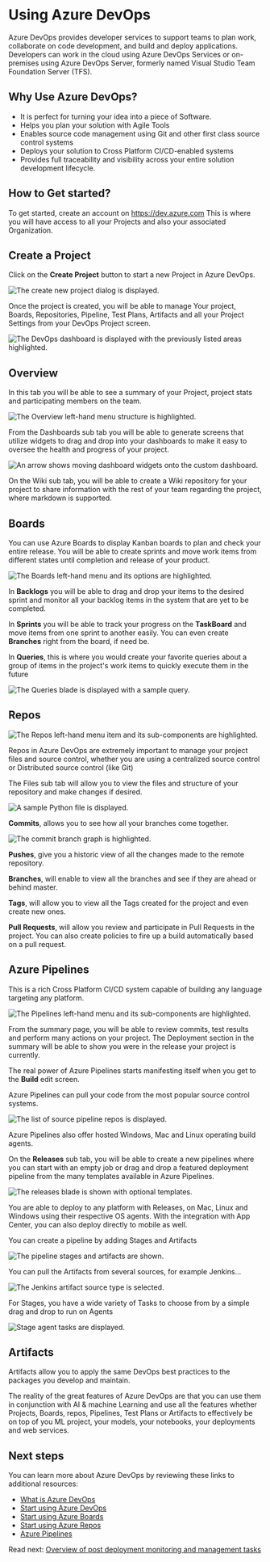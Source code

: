 # Using Azure DevOps

Azure DevOps provides developer services to support teams to plan work, collaborate on code development, and build and deploy applications. Developers can work in the cloud using Azure DevOps Services or on-premises using Azure DevOps Server, formerly named Visual Studio Team Foundation Server (TFS).

## Why Use Azure DevOps?

- It is perfect for turning your idea into a piece of Software.
- Helps you plan your solution with Agile Tools
- Enables source code management using Git and other first class source control systems
- Deploys your solution to Cross Platform CI/CD-enabled systems
- Provides full traceability and visibility across your entire solution development lifecycle.

## How to Get started?

To get started, create an account on https://dev.azure.com
This is where you will have access to all your Projects and also your associated Organization.

## Create a Project

Click on the **Create Project** button to start a new Project in Azure DevOps.

![The create new project dialog is displayed.](media/CreateProject.png)

Once the project is created, you will be able to manage Your project, Boards, Repositories, Pipeline, Test Plans, Artifacts and all your Project Settings from your DevOps Project screen.

![The DevOps dashboard is displayed with the previously listed areas highlighted.](media/DevOpsDashBoard.png)

## Overview

In this tab you will be able to see a summary of your Project, project stats and participating members on the team.

![The Overview left-hand menu structure is highlighted.](media/Overview.png)

From the Dashboards sub tab you will be able to generate screens that utilize widgets to drag and drop into your dashboards to make it easy to oversee the health and progress of your project.

![An arrow shows moving dashboard widgets onto the custom dashboard.](media/Dashboards.png)

On the Wiki sub tab, you will be able to create a Wiki repository for your project to share information with the rest of your team regarding the project, where markdown is supported.

## Boards

You can use Azure Boards to display Kanban boards to plan and check your entire release. You will be able to create sprints and move work items from different states until completion and release of your product.

![The Boards left-hand menu and its options are highlighted.](media/Boards.png)

In **Backlogs** you will be able to drag and drop your items to the desired sprint and monitor all your backlog items in the system that are yet to be completed.

In **Sprints** you will be able to track your progress on the **TaskBoard** and move items from one sprint to another easily. You can even create **Branches** right from the board, if need be.

In **Queries**, this is where you would create your favorite queries about a group of items in the project's work items to quickly execute them in the future

![The Queries blade is displayed with a sample query.](media/Queries.png)

## Repos

![The Repos left-hand menu item and its sub-components are highlighted.](media/Repos.png)

Repos in Azure DevOps are extremely important to manage your project files and source control, whether you are using a centralized source control or Distributed source control (like Git)

The Files sub tab will allow you to view the files and structure of your repository and make changes if desired.

![A sample Python file is displayed.](media/Files.png)

**Commits**, allows you to see how all your branches come together.

![The commit branch graph is highlighted.](media/Commits.png)

**Pushes**, give you a historic view of all the changes made to the remote repository.

**Branches**, will enable to view all the branches and see if they are ahead or behind master.

**Tags**, will allow you to view all the Tags created for the project and even create new ones.

**Pull Requests**, will allow you review and participate in Pull Requests in the project. You can also create policies to fire up a build automatically based on a pull request.

## Azure Pipelines

This is a rich Cross Platform CI/CD system capable of building any language targeting any platform.

![The Pipelines left-hand menu and its sub-components are highlighted.](media/pipelines.png)

From the summary page, you will be able to review commits, test results and perform many actions on your project. The Deployment section in the summary will be able to show you were in the release your project is currently.

The real power of Azure Pipelines starts manifesting itself when you get to the **Build** edit screen.

Azure Pipelines can pull your code from the most popular source control systems.

![The list of source pipeline repos is displayed.](media/PipRepos.png)

Azure Pipelines also offer hosted Windows, Mac and Linux operating build agents.

On the **Releases** sub tab, you will be able to create a new pipelines where you can start with an empty job or drag and drop a featured deployment pipeline from the many templates available in Azure Pipelines.

![The releases blade is shown with optional templates.](media/ReleaseTemplates.png)

You are able to deploy to any platform with Releases, on Mac, Linux and Windows using their respective OS agents. With the integration with App Center, you can also deploy directly to mobile as well.

You can create a pipeline by adding Stages and Artifacts

![The pipeline stages and artifacts are shown.](media/Stages.png)

You can pull the Artifacts from several sources, for example Jenkins...

![The Jenkins artifact source type is selected.](media/Jenkins.png)

For Stages, you have a wide variety of Tasks to choose from by a simple drag and drop to run on Agents

![Stage agent tasks are displayed.](media/Tasks.png)

## Artifacts

Artifacts allow you to apply the same DevOps best practices to the packages you develop and maintain.

The reality of the great features of Azure DevOps are that you can use them in conjunction with AI & machine Learning and use all the features whether Projects, Boards, repos, Pipelines, Test Plans or Artifacts to effectively be on top of you ML project, your models, your notebooks, your deployments and web services.

## Next steps

You can learn more about Azure DevOps by reviewing these links to additional resources:

- [What is Azure DevOps](https://docs.microsoft.com/azure/devops/user-guide/what-is-azure-devops)
- [Start using Azure DevOps](https://docs.microsoft.com/azure/devops/user-guide/index)
- [Start using Azure Boards](https://docs.microsoft.com/azure/devops/boards/get-started/index)
- [Start using Azure Repos](https://docs.microsoft.com/azure/devops/repos/get-started/index)
- [Azure Pipelines](https://docs.microsoft.com/azure/devops/pipelines/get-started/index)

Read next: [Overview of post deployment monitoring and management tasks](../post-deployment-monitoring-and-management/README.md)
